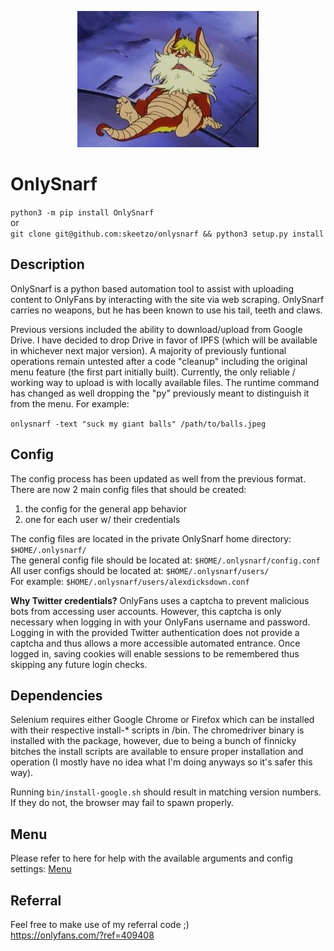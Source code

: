 <p align="center">
<img src="public/images/snarf-missionary.jpg" alt="Shnarf"/>
</p>
<!-- ![shnarf](public/images/snarf-missionary.jpg "Shnarf") -->

# OnlySnarf

`python3 -m pip install OnlySnarf`  
or  
`git clone git@github.com:skeetzo/onlysnarf && python3 setup.py install`


## Description

OnlySnarf is a python based automation tool to assist with uploading content to OnlyFans by interacting with the site via web scraping. OnlySnarf carries no weapons, but he has been known to use his tail, teeth and claws.

Previous versions included the ability to download/upload from Google Drive. I have decided to drop Drive in favor of IPFS (which will be available in whichever next major version). A majority of previously funtional operations remain untested after a code "cleanup" including the original menu feature (the first part initially built). Currently, the only reliable / working way to upload is with locally available files. The runtime command has changed as well dropping the "py" previously meant to distinguish it from the menu. For example:

`onlysnarf -text "suck my giant balls" /path/to/balls.jpeg`

## Config
The config process has been updated as well from the previous format. There are now 2 main config files that should be created:
1) the config for the general app behavior
2) one for each user w/ their credentials

The config files are located in the private OnlySnarf home directory: `$HOME/.onlysnarf/`  
The general config file should be located at: `$HOME/.onlysnarf/config.conf`  
All user configs should be located at: `$HOME/.onlysnarf/users/`  
For example: `$HOME/.onlysnarf/users/alexdicksdown.conf`  

**Why Twitter credentials?**
OnlyFans uses a captcha to prevent malicious bots from accessing user accounts. However, this captcha is only necessary when logging in with your OnlyFans username and password. Logging in with the provided Twitter authentication does not provide a captcha and thus allows a more accessible automated entrance. Once logged in, saving cookies will enable sessions to be remembered thus skipping any future login checks.

## Dependencies
Selenium requires either Google Chrome or Firefox which can be installed with their respective install-* scripts in /bin. The chromedriver binary is installed with the package, however, due to being a bunch of finnicky bitches the install scripts are available to ensure proper installation and operation (I mostly have no idea what I'm doing anyways so it's safer this way).

Running `bin/install-google.sh` should result in matching version numbers. If they do not, the browser may fail to spawn properly.

## Menu
Please refer to here for help with the available arguments and config settings: [Menu](https://github.com/skeetzo/onlysnarf/blob/master/menu.md)

## Referral
Feel free to make use of my referral code ;)  
https://onlyfans.com/?ref=409408
